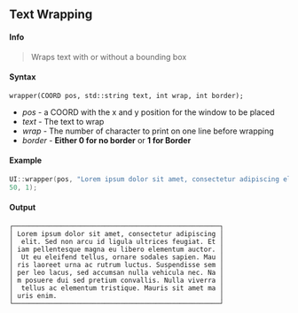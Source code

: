 ## Text Wrapping <!-- {docsify-ignore} -->
#### Info
> Wraps text with or without a bounding box<br>
#### Syntax
`wrapper(COORD pos, std::string text, int wrap, int border);`

* *pos* - a COORD with the x and y position for the window to be placed
* *text* - The text to wrap
* *wrap* - The number of character to print on one line before wrapping
* *border* - **Either 0 for no border** or **1 for Border**

#### Example
```C++
UI::wrapper(pos, "Lorem ipsum dolor sit amet, consectetur adipiscing elit. Sed non arcu id ligula ultrices feugiat. Etiam pellentesque magna eu libero elementum auctor. Ut eu eleifend tellus, ornare sodales sapien. Mauris laoreet urna ac rutrum luctus. Suspendisse semper leo lacus, sed accumsan nulla vehicula nec. Nam posuere dui sed pretium convallis. Nulla viverra tellus ac elementum tristique. Mauris sit amet mauris enim.",
50, 1);
```

#### Output
```
┌────────────────────────────────────────────────────┐
│ Lorem ipsum dolor sit amet, consectetur adipiscing │
│  elit. Sed non arcu id ligula ultrices feugiat. Et │
│ iam pellentesque magna eu libero elementum auctor. │
│  Ut eu eleifend tellus, ornare sodales sapien. Mau │
│ ris laoreet urna ac rutrum luctus. Suspendisse sem │
│ per leo lacus, sed accumsan nulla vehicula nec. Na │
│ m posuere dui sed pretium convallis. Nulla viverra │
│  tellus ac elementum tristique. Mauris sit amet ma │
│ uris enim.                                         │
└────────────────────────────────────────────────────┘
```